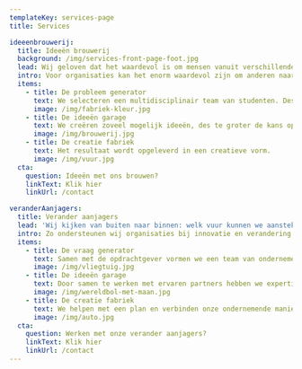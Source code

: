 ```yaml
---
templateKey: services-page
title: Services

ideeenbrouwerij:
  title: Ideeën brouwerij
  background: /img/services-front-page-foot.jpg
  lead: Wij geloven dat het waardevol is om mensen vanuit verschillende expertises naar maatschappelijke en organisatorische vraagstukken te laten kijken.
  intro: Voor organisaties kan het enorm waardevol zijn om anderen naar vraagstukken of problematiek te laten kijken. Want als je buiten de status quo kijkt en onbevangen naar binnen kijkt, kom je tot verhelderende inzichten en creatieve aanpakken.
  items:
    - title: De probleem generator
      text: We selecteren een multidisciplinair team van studenten. Deskundigheid over het onderwerp is niet vereist, een nieuwsgierige en open blik des te meer.
      image: /img/fabriek-kleur.jpg
    - title: De ideeën garage
      text: We creëren zoveel mogelijk ideeën, des te groter de kans op een creatieve oplossing. 
      image: /img/brouwerij.jpg
    - title: De creatie fabriek
      text: Het resultaat wordt opgeleverd in een creatieve vorm. 
      image: /img/vuur.jpg
  cta:
    question: Ideeën met ons brouwen?
    linkText: Klik hier
    linkUrl: /contact

veranderAanjagers:
  title: Verander aanjagers
  lead: 'Wij kijken van buiten naar binnen: welk vuur kunnen we aansteken?'
  intro: Zo ondersteunen wij organisaties bij innovatie en verandering.
  items:
    - title: De vraag generator
      text: Samen met de opdrachtgever vormen we een team van ondernemers en specialisten uit de organisatie.
      image: /img/vliegtuig.jpg
    - title: De ideeën garage
      text: Door samen te werken met ervaren partners hebben we expertise in verschillende methodieken en verschillende vakgebieden.
      image: /img/wereldbol-met-maan.jpg
    - title: De creatie fabriek
      text: We helpen met een plan en verbinden onze ondernemende manier van werken aan jouw organisatie.
      image: /img/auto.jpg
  cta:
    question: Werken met onze verander aanjagers?
    linkText: Klik hier
    linkUrl: /contact
---
```

